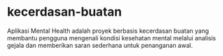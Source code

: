 # kecerdasan-buatan
Aplikasi Mental Health adalah proyek berbasis kecerdasan buatan yang membantu pengguna mengenali kondisi kesehatan mental melalui analisis gejala dan memberikan saran sederhana untuk penanganan awal.
